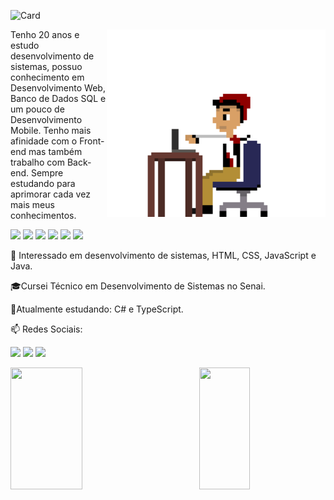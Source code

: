 ![Card](https://user-images.githubusercontent.com/94193890/216846056-c3d80ba4-497f-4b76-87a2-9b224010e955.gif)

<img src="AndreProgramando.gif" min-width="350px" max-width="350px" width="350px" align="right" height="300px">

<p align="left"> 
Tenho 20 anos e estudo desenvolvimento de sistemas, possuo conhecimento em Desenvolvimento Web, Banco de Dados SQL e um pouco de Desenvolvimento Mobile. Tenho mais afinidade com o Front-end mas também trabalho com Back-end. Sempre estudando para aprimorar cada vez mais meus conhecimentos.
</p>

<p align="left">
  <img src="https://img.shields.io/badge/HTML5-E34F26?style=for-the-badge&logo=html5&logoColor=white"/>
  <img src="https://img.shields.io/badge/CSS3-1572B6?style=for-the-badge&logo=css3&logoColor=white"/>
  <img src="https://img.shields.io/badge/JavaScript-F7DF1E?style=for-the-badge&logo=javascript&logoColor=black"/>
  <img src="https://img.shields.io/badge/React-20232A?style=for-the-badge&logo=react&logoColor=61DAFB"/>
  <img src="https://img.shields.io/badge/Java-ED8B00?style=for-the-badge&logo=java&logoColor=white"/>
  <img src="https://img.shields.io/badge/MySQL-00000F?style=for-the-badge&logo=mysql&logoColor=white"/>
</p>

👀 Interessado em desenvolvimento de sistemas, 
HTML, CSS, JavaScript e Java.

🎓Cursei Técnico em Desenvolvimento de Sistemas no Senai.

📖Atualmente estudando: C# e TypeScript.


<p align="left">
  📫 Redes Sociais:
  
   <a href = "mailto:andrerodrisantos15@gmail.com" target="blank"><img src="https://img.shields.io/badge/-Gmail-%23333?style=for-the-badge&logo=Gmail&logoColor=white" target="blank"></a>
   <a href="https://www.linkedin.com/in/andré-rodrigues-145670246/)" target="blank"><img src="https://img.shields.io/badge/-LinkedIn-%230077B5?style=for-the-badge&logo=linkedin&logoColor=white" target="blank"></a> 
   <a href="https://instagram.com/andrerodrisantos" target="blank"><img src="https://img.shields.io/badge/-Instagram-%23E4405F?style=for-the-badge&logo=instagram&logoColor=white" target="blank"></a>  
  
</p>

<div>
<img align="left" max-width="47.8%" width="47.8%" height="195px" src="https://github-readme-stats.vercel.app/api?username=AndreRodriSantos&theme=nightowl&count_private=1"/>
<img align="right" max-width="40%" width="40%" height="195px" src="https://github-readme-stats.vercel.app/api/top-langs/?username=AndreRodriSantos&layout=compact&theme=nightowl" />
  
</div>

<div>


</div>
